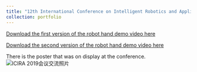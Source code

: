 ```yaml
---
title: "12th International Conference on Intelligent Robotics and Applications (ICIRA) poster show"
collection: portfolio
---
```


[Download the first version of the robot hand demo video here](https://github.com/EnderHangYuan/EnderHangYuan.github.io/blob/master/images/%E7%A3%81%E9%A9%B1%E6%BB%91%E7%AE%A1%E8%87%AA%E9%80%82%E5%BA%94%E9%80%9A%E7%94%A8%E6%8A%93%E6%8C%81%E5%99%A8%E8%A7%86%E9%A2%91.mp4)

[Download the second version of the robot hand demo video here](https://github.com/EnderHangYuan/EnderHangYuan.github.io/blob/master/images/%E7%AC%AC%E4%BA%8C%E4%BB%A3%E6%BB%91%E7%AE%A1%E6%9C%BA%E5%99%A8%E4%BA%BA%E6%89%8B%E8%A7%86%E9%A2%91_x264.mp4)

There is the poster that was on display at the conference.![ICIRA 2019会议交流照片](https://user-images.githubusercontent.com/98693538/153436633-ced050ac-fd76-49f0-84a6-b543686f8491.jpg)
